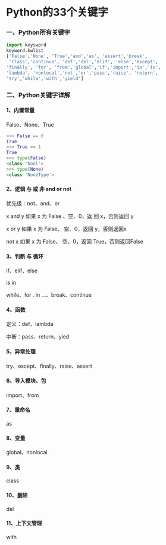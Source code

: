 # Python的33个关键字

###  一、Python所有关键字

```python
import keysword  
keyword.kwlist  
['False','None', 'True','and','as', 'assert','break',
 'class','continue', 'def','del','elif', 'else','except',
'finally', 'for', 'from','global','if','import','in','is',
'lambda', 'nonlocal','not','or','pass','raise', 'return',
'try','while','with','yield']
```

### 二、Python关键字详解

#### 1、内置常量

False、None、True

```python
>>> False == 0 
True
>>> True == 1
True
>>> type(False)
<class 'bool'>
>>> type(None) 
<class 'NoneType'>
```

#### 2、逻辑 与 或 非 and or not

优先级：not、and、or

 x and y 如果 x 为 False 、空、0，返 回 x，否则返回 y

 x or y   如果 x 为 False、 空、0，返回 y，否则返回x

 not x   如果 x 为 False、 空、0，返回 True，否则返回False

#### 3、判断 与 循环

 if、elif、else 

is in 

while、for  .  in ...、break、continue 

####  4、函数

定义：def、lambda

中断：pass、return、yied 

####  5、异常处理

 try、except、finally、raise、assert

####  6、导入模块、包

 import、from

####  7、重命名

 as

####  8、变量

 global、nonlocal 

####  9、类

 class

####  10、删除

 del

####  11、上下文管理

 with